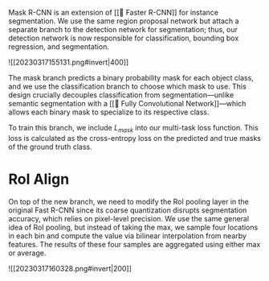 Mask R-CNN is an extension of [[👟 Faster R-CNN]] for instance segmentation. We use the same region proposal network but attach a separate branch to the detection network for segmentation; thus, our detection network is now responsible for classification, bounding box regression, and segmentation.

![[20230317155131.png#invert|400]]

The mask branch predicts a binary probability mask for each object class, and we use the classification branch to choose which mask to use. This design crucially decouples classification from segmentation—unlike semantic segmentation with a [[🔭 Fully Convolutional Network]]—which allows each binary mask to specialize to its respective class.

To train this branch, we include $L_{mask}$ into our multi-task loss function. This loss is calculated as the cross-entropy loss on the predicted and true masks of the ground truth class.

# RoI Align
On top of the new branch, we need to modify the RoI pooling layer in the original Fast R-CNN since its coarse quantization disrupts segmentation accuracy, which relies on pixel-level precision. We use the same general idea of RoI pooling, but instead of taking the max, we sample four locations in each bin and compute the value via bilinear interpolation from nearby features. The results of these four samples are aggregated using either max or average.

![[20230317160328.png#invert|200]]